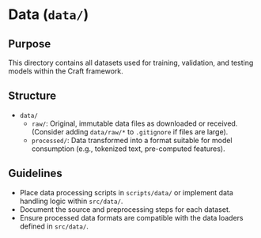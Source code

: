 # Data (`data/`)

## Purpose

This directory contains all datasets used for training, validation, and testing models within the Craft framework.

## Structure

-   `data/`
    -   `raw/`: Original, immutable data files as downloaded or received. (Consider adding `data/raw/*` to `.gitignore` if files are large).
    -   `processed/`: Data transformed into a format suitable for model consumption (e.g., tokenized text, pre-computed features).

## Guidelines

- Place data processing scripts in `scripts/data/` or implement data handling logic within `src/data/`.
- Document the source and preprocessing steps for each dataset.
- Ensure processed data formats are compatible with the data loaders defined in `src/data/`.